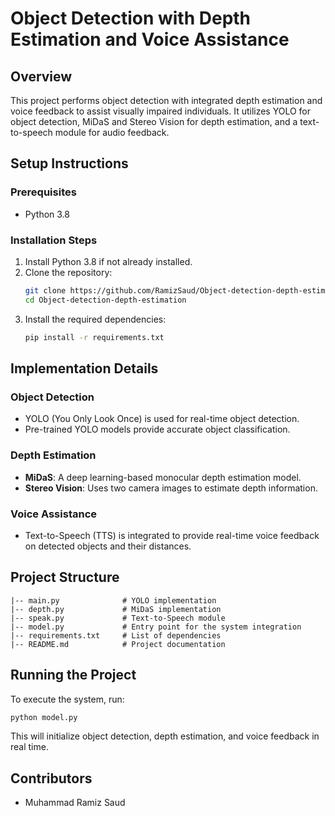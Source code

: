 # Object Detection with Depth Estimation and Voice Assistance

## Overview
This project performs object detection with integrated depth estimation and voice feedback to assist visually impaired individuals. It utilizes YOLO for object detection, MiDaS and Stereo Vision for depth estimation, and a text-to-speech module for audio feedback.

## Setup Instructions

### Prerequisites
- Python 3.8

### Installation Steps
1. Install Python 3.8 if not already installed.
2. Clone the repository:
   ```sh
   git clone https://github.com/RamizSaud/Object-detection-depth-estimation.git
   cd Object-detection-depth-estimation
   ```
3. Install the required dependencies:
   ```sh
   pip install -r requirements.txt
   ```

## Implementation Details

### Object Detection
- YOLO (You Only Look Once) is used for real-time object detection.
- Pre-trained YOLO models provide accurate object classification.

### Depth Estimation
- **MiDaS**: A deep learning-based monocular depth estimation model.
- **Stereo Vision**: Uses two camera images to estimate depth information.

### Voice Assistance
- Text-to-Speech (TTS) is integrated to provide real-time voice feedback on detected objects and their distances.

## Project Structure
```
|-- main.py              # YOLO implementation
|-- depth.py             # MiDaS implementation
|-- speak.py             # Text-to-Speech module
|-- model.py             # Entry point for the system integration
|-- requirements.txt     # List of dependencies
|-- README.md            # Project documentation
```

## Running the Project
To execute the system, run:
```sh
python model.py
```
This will initialize object detection, depth estimation, and voice feedback in real time.

## Contributors
- Muhammad Ramiz Saud

